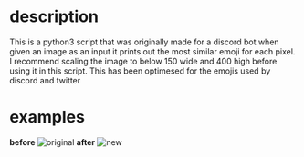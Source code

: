 # description
This is a python3 script that was originally made for a discord bot when given an image as an input it prints out the most similar emoji for each pixel. I recommend scaling the image to below 150 wide and 400 high before using it in this script. This has been optimesed for the emojis used by discord and twitter

# examples
**before**
![original](https://i.imgur.com/fFj53pC.jpg)
**after**
![new](https://i.imgur.com/Z3y4zIE.png)
